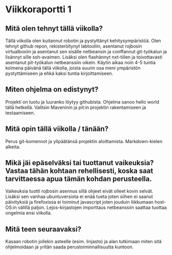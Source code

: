 # Viikkoraportti 1

## Mitä olen tehnyt tällä viikolla?
Tällä viikolla olen kuitannut robotin ja pystyttänyt kehitysympäristöä. Olen tehnyt github repon, rekisteröitynyt labtooliin, asentanut rojbosin virtualboxiin ja asentanut sen sisälle netbeansin ja conffannut git-työkalun ja lisännyt sille ssh-avaimen. Lisäksi olen flashännyt nxt-tiilen ja toivottavasti asentanut pit-työkalun netbeanssiin oikein. Käytin aikaa noin 4-5 tuntia kolmena päivänä tällä viikolla, joista suurin osa meni ympäristön pystyttämiseen ja ehkä kaksi tuntia kirjoittamiseen.   
## Miten ohjelma on edistynyt?
Projekti on luotu ja luuranko löytyy githubista. Ohjelma sanoo hello world tällä hetkellä. Valitsin Maveninin ja pit:in projektin rakentamiseen ja testaamiseen.
## Mitä opin tällä viikolla / tänään?
Perus git-komennot ja ylipäätänsä projektin aloittamista. Markdown-kielen alkeita. 	
## Mikä jäi epäselväksi tai tuottanut vaikeuksia? Vastaa tähän kohtaan rehellisesti, koska saat tarvittaessa apua tämän kohdan perusteella.
Vaikeuksia tuotti rojbosin asennus sillä ohjeet eivät olleet kovin selvät. Lisäksi sen vanhaa ubuntuversiota ei enää tueta joten siihen ei saanut päivityksiä ja firefoxissa ei toiminut javascript joten jouduin liikkumaan host-OS:in välillä paljon. Lejos-kirjastojen importtaus netbeanssiin saattaa tuottaa ongelmia ensi viikolla.
## Mitä teen seuraavaksi?
Kasaan robotin jollekin asteelle (esim. linjasto) ja alan tutkimaan miten sitä ohjelmoidaan ja yritän saada perustoiminnallisuutta kuntoon. 	
